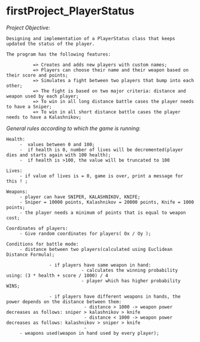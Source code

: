# firstProject_PlayerStatus

_Project Objective_: 

    Designing and implementation of a PlayerStatus class that keeps updated the status of the player.
 
    The program has the following features:
   
              => Creates and adds new players with custom names;
              => Players can choose their name and their weapon based on their score and points;
              => Simulates a fight between two players that bump into each other;
              => The fight is based on two major criteria: distance and weapon used by each player;
              => To win in all long distance battle cases the player needs to have a Sniper;
              => To win in all short distance battle cases the player needs to have a Kalashnikov;

_General rules according to which the game is running_:

    Health: 
         -  values between 0 and 100;
         -  if health is 0, number of lives will be decremented(player dies and starts again with 100 health);
         -  if health is >100, the value will be truncated to 100
          
    Lives:
         - if value of lives is = 0, game is over, print a message for this ! ;
         
    Weapons: 
         - player can have SNIPER, KALASHNIKOV, KNIFE;
         - Sniper = 10000 points, Kalashnikov = 20000 points, Knife = 1000 points;
         - the player needs a minimum of points that is equal to weapon cost;
         
    Coordinates of players:
         - Give random coordinates for players( Ox / Oy );
         
    Conditions for battle mode:
         - distance between two players(calculated using Euclidean Distance Formula);
         
                    - if players have same weapon in hand:
                                - calculates the winning probability using: (3 * health + score / 1000) / 4 
                                - player which has higher probability WINS;
                                
                    - if players have different weapons in hands, the power depends on the distance between them:
                                 - distance > 1000 -> weapon power decreases as follows: sniper > kalashnikov > knife
                                 - distance < 1000 -> weapon power decreases as follows: kalashnikov > sniper > knife 
                                 - 
         - weapons used(weapon in hand used by every player);
    
